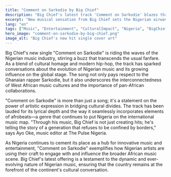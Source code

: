 ```yaml
---
title: "Comment on Sarkodie by Big Chief"
description: "Big Chief's latest track 'Comment on Sarkodie' blazes through Nigeria's music scene with its fiery lyrics and beats."
excerpt: "New musical sensation from Big Chief sets the Nigerian airwaves ablaze."
lang: "en"
tags: ["Music", "Entertainment", "CulturalImpact", "Nigeria", "BigChief"]
hero_image: "comment-on-sarkodie-by-big-chief.png"
image_alt: "Big Chief's new hit single cover art"
---
```


Big Chief's new single "Comment on Sarkodie" is riding the waves of the Nigerian music industry, stirring a buzz that transcends the usual fanfare. As a blend of cultural homage and modern hip-hop, the track has sparked conversations about the evolution of Nigerian music and its growing influence on the global stage. The song not only pays respect to the Ghanaian rapper Sarkodie, but it also underscores the interconnectedness of West African music cultures and the importance of pan-African collaborations.

"Comment on Sarkodie" is more than just a song; it's a statement on the power of artistic expression in bridging cultural divides. The track has been lauded for its lyrical depth and the way it seamlessly incorporates elements of afrobeats—a genre that continues to put Nigeria on the international music map. "Through his music, Big Chief is not just creating hits; he's telling the story of a generation that refuses to be confined by borders," says Ayo Oke, music editor at The Pulse Nigeria.

As Nigeria continues to cement its place as a hub for innovative music and entertainment, "Comment on Sarkodie" exemplifies how Nigerian artists are using their craft to engage with and influence the broader African music scene. Big Chief's latest offering is a testament to the dynamic and ever-evolving nature of Nigerian music, ensuring that the country remains at the forefront of the continent's cultural conversation.